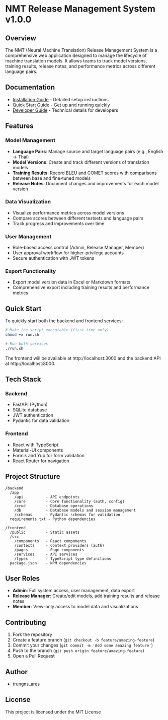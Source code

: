 # NMT Release Management System v1.0.0

## Overview
The NMT (Neural Machine Translation) Release Management System is a comprehensive web application designed to manage the lifecycle of machine translation models. It allows teams to track model versions, training results, release notes, and performance metrics across different language pairs.

## Documentation

- [Installation Guide](INSTALLATION.md) - Detailed setup instructions
- [Quick Start Guide](QUICKSTART.md) - Get up and running quickly
- [Developer Guide](DEVELOPER_GUIDE.md) - Technical details for developers

## Features

### Model Management
- **Language Pairs**: Manage source and target language pairs (e.g., English → Thai)
- **Model Versions**: Create and track different versions of translation models
- **Training Results**: Record BLEU and COMET scores with comparisons between base and fine-tuned models
- **Release Notes**: Document changes and improvements for each model version

### Data Visualization
- Visualize performance metrics across model versions
- Compare scores between different testsets and language pairs
- Track progress and improvements over time

### User Management
- Role-based access control (Admin, Release Manager, Member)
- User approval workflow for higher-privilege accounts
- Secure authentication with JWT tokens

### Export Functionality
- Export model version data in Excel or Markdown formats
- Comprehensive export including training results and performance metrics

## Quick Start

To quickly start both the backend and frontend services:

```bash
# Make the script executable (first time only)
chmod +x run.sh

# Run both services
./run.sh
```

The frontend will be available at http://localhost:3000 and the backend API at http://localhost:8000.

## Tech Stack

### Backend
- FastAPI (Python)
- SQLite database
- JWT authentication
- Pydantic for data validation

### Frontend
- React with TypeScript
- Material-UI components
- Formik and Yup for form validation
- React Router for navigation

## Project Structure
```
/backend
  /app
    /api          - API endpoints
    /core         - Core functionality (auth, config)
    /crud         - Database operations
    /db           - Database models and session management
    /schemas      - Pydantic schemas for validation
  requirements.txt - Python dependencies

/frontend
  /public         - Static assets
  /src
    /components   - React components
    /contexts     - Context providers (auth)
    /pages        - Page components
    /services     - API services
    /types        - TypeScript type definitions
  package.json    - NPM dependencies
```

## User Roles

- **Admin**: Full system access, user management, data export
- **Release Manager**: Create/edit models, add training results and release notes
- **Member**: View-only access to model data and visualizations

## Contributing

1. Fork the repository
2. Create a feature branch (`git checkout -b feature/amazing-feature`)
3. Commit your changes (`git commit -m 'Add some amazing feature'`)
4. Push to the branch (`git push origin feature/amazing-feature`)
5. Open a Pull Request

## Author
- trungns_ares

## License
This project is licensed under the MIT License 